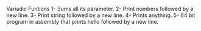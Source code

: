 Variadic Funtions
1- Sums all its parameter.
2- Print numbers followed by a new line.
3- Print string followed by a new line.
4- Prints anything.
5- 64 bit program in assembly that prints hello followed by a new line.
